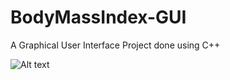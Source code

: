 # BodyMassIndex-GUI
A Graphical User Interface Project done using C++

[//]: # (Adding a demo image for the project)
![Alt text](pics/demo_1.png?raw=true "Title")